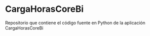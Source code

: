 # CargaHorasCoreBi
Repositorio que contiene el código fuente en Python de la aplicación CargaHorasCoreBi
